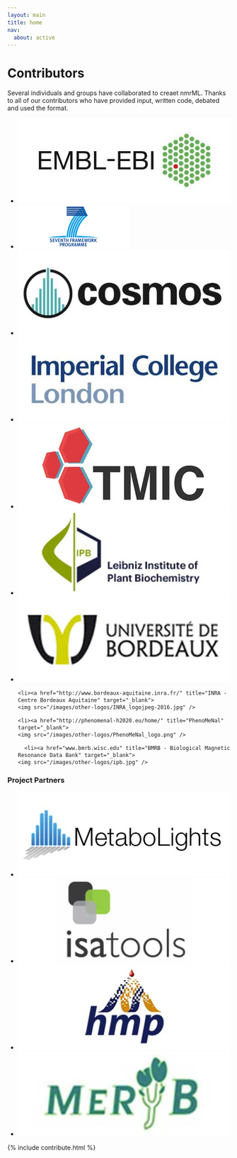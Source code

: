 ```yaml
---
layout: main
title: home
nav:
  about: active
---
```


# Contributors

Several individuals and groups have collaborated to creaet nmrML. Thanks to all of our contributors who have provided input, written code, debated and used the format.

<ul class="contributor-list">

  <li><a href="https://www.ebi.ac.uk/" title="The European Bioinformatics Institute" target="_blank">
    <img src="/images/other-logos/embl-ebi.jpg" />
  </a></li>

  <li><a href="http://ec.europa.eu/research/fp7/" title="Funding by EU FP7" target="_blank">
    <img src="/images/other-logos/fp7.jpg" />
  </a></li>

  <li><a href="http://www.cosmos-fp7.eu/" title="COSMOS - COordination of Standards in MetabOlomicS" target="_blank">
    <img src="/images/other-logos/cosmos.jpg" />
  </a></li>

  <li><a href="http://www3.imperial.ac.uk/" title="Imperial College
London" target="_blank">
    <img src="/images/other-logos/imperial.jpg" />
  </a></li>

  <li><a href="http://www.metabolomicscentre.ca/" title="The Metabolomics Innovation Centre (TMIC)" target="_blank">
    <img src="/images/other-logos/tmic.jpg" />
  </a></li>

  <li><a href="http://www.ipb-halle.de/en/" title="Leibniz Institute of Plant Biochemistry" target="_blank">
    <img src="/images/other-logos/ipb.jpg" />
  </a></li>
  
  <li><a href="http://www.u-bordeaux.fr/" title="L’université de Bordeaux" target="_blank">
    <img src="/images/other-logos/bordeaux.jpg" />
  </a></li>
  
    <li><a href="http://www.bordeaux-aquitaine.inra.fr/" title="INRA - Centre Bordeaux Aquitaine" target="_blank">
    <img src="/images/other-logos/INRA_logojpeg-2016.jpg" />
  </a></li>

    <li><a href="http://phenomenal-h2020.eu/home/" title="PhenoMeNal" target="_blank">
    <img src="/images/other-logos/PhenoMeNal_logo.png" />
  </a></li>
  
      <li><a href="www.bmrb.wisc.edu" title="BMRB - Biological Magnetic Resonance Data Bank" target="_blank">
    <img src="/images/other-logos/ipb.jpg" />
  </a></li>

</ul>

### Project Partners

<ul class="contributor-list">

  <li><a href="http://www.ebi.ac.uk/metabolights/" title="MetaboLights" target="_blank">
    <img src="/images/other-logos/metabolights.jpg" />
  </a></li>

  <li><a href="http://www.isa-tools.org/" title="ISA Tools" target="_blank">
    <img src="/images/other-logos/isa.jpg" />
  </a></li>

  <li><a href="http://www.hmdb.ca/" title="The Human Metabolome Project" target="_blank">
    <img src="/images/other-logos/hmdb.jpg" />
  </a></li>

  <li><a href="http://services.cbib.u-bordeaux2.fr/MERYB/" title="Metabolomic Repository Bordeaux" target="_blank">
    <img src="/images/other-logos/meryb.jpg" />
  </a></li>

</ul>

<!--# Industry partners-->


{% include contribute.html %}

